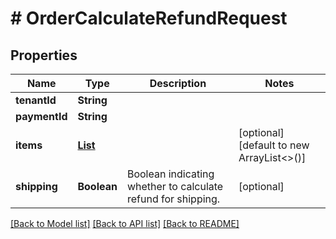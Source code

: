 # # OrderCalculateRefundRequest


## Properties 


Name | Type | Description | Notes
------------ | ------------- | ------------- | -------------
**tenantId**| **String** |   |
**paymentId**| **String** |   |
**items**| [**List<OrderRefundItem>**](OrderRefundItem.md) |   | [optional] [default to new ArrayList<>()]
**shipping**| **Boolean** | Boolean indicating whether to calculate refund for shipping.  | [optional]


[[Back to Model list]](../../README.md#models) [[Back to API list]](../../README.md#endpoints) [[Back to README]](../../README.md)

